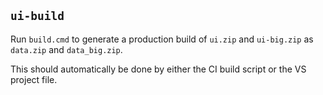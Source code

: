 ## `ui-build`
Run `build.cmd` to generate a production build of `ui.zip` and `ui-big.zip` as `data.zip` and `data_big.zip`.

This should automatically be done by either the CI build script or the VS project file.
